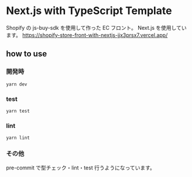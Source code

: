 # Next.js with TypeScript Template

Shopify の js-buy-sdk を使用して作った EC フロント。
Next.js を使用しています。
https://shopify-store-front-with-nextjs-jjx3prsx7.vercel.app/

## how to use

### 開発時

```
yarn dev
```

### test

```
yarn test
```

### lint

```
yarn lint
```

### その他

pre-commit で型チェック・lint・test 行うようになっています。
